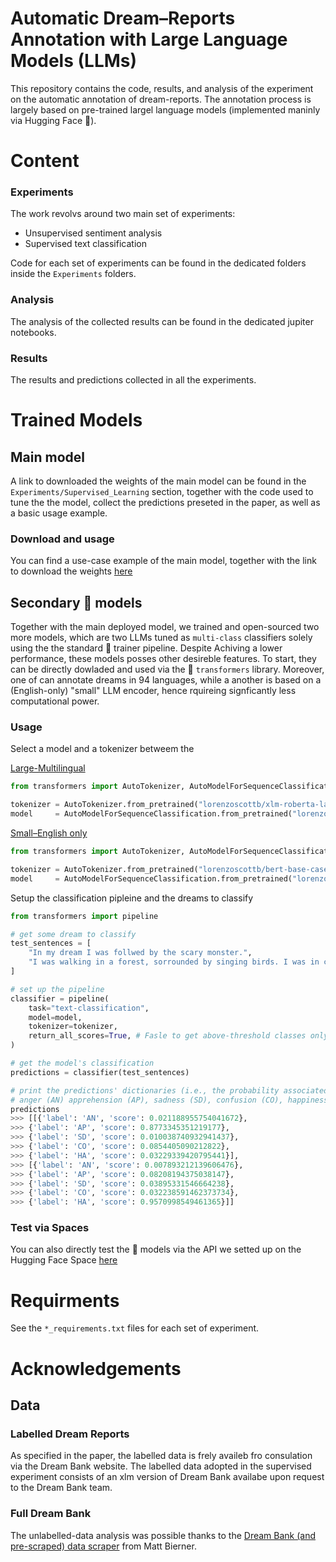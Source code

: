 # Automatic Dream–Reports Annotation with Large Language Models (LLMs)

This repository contains the code, results, and analysis of the experiment on the automatic annotation of dream-reports. The annotation process is largely based on pre-trained largel language models (implemented maninly via Hugging Face 🤗).

# Content
### Experiments

The work revolvs around two main set of experiments:

- Unsupervised sentiment analysis
- Supervised text classification

Code for each set of experiments can be found in the dedicated folders inside the `Experiments` folders.

### Analysis

The analysis of the collected results can be found in the dedicated jupiter notebooks.

### Results 

The results and predictions collected in all the experiments. 

# Trained Models
## Main model
A link to downloaded the weights of the main model can be found in the `Experiments/Supervised_Learning` section, together with the code used to tune the the model, collect the predictions preseted in the paper, as well as a basic usage example.

### Download and usage 
You can find a use-case example of the main model, together with the link to download the weights [here](https://github.com/lorenzoscottb/Dream_Reports_Annotation/tree/main/Experiments/Supervised_Learning)

## Secondary 🤗 models 
Together with the main deployed model, we trained and open-sourced two more models, which are two LLMs tuned as `multi-class` classifiers solely using the the standard 🤗 trainer pipeline. Despite Achiving a lower performance, these models posses other desireble features. To start, they can be directly dowladed and used via the 🤗 ```transformers``` library. Moreover, one of can annotate dreams in 94 languages, while a another is based on a (English-only) "small" LLM encoder, hence rquireing signficantly less computational power. 

### Usage
Select a model and a tokenizer betweem the 

[Large-Multilingual](https://huggingface.co/lorenzoscottb/xlm-roberta-large-DreamBank)
```py
from transformers import AutoTokenizer, AutoModelForSequenceClassification

tokenizer = AutoTokenizer.from_pretrained("lorenzoscottb/xlm-roberta-large-DreamBank")
model     = AutoModelForSequenceClassification.from_pretrained("lorenzoscottb/xlm-roberta-large-DreamBank")
```

[Small–English only](https://huggingface.co/lorenzoscottb/bert-base-cased-DreamBank)
```py
from transformers import AutoTokenizer, AutoModelForSequenceClassification

tokenizer = AutoTokenizer.from_pretrained("lorenzoscottb/bert-base-cased-DreamBank")
model     = AutoModelForSequenceClassification.from_pretrained("lorenzoscottb/bert-base-cased-DreamBank")
```

Setup the classification pipleine and the dreams to classify
```py
from transformers import pipeline

# get some dream to classify
test_sentences = [
    "In my dream I was follwed by the scary monster.",
    "I was walking in a forest, sorrounded by singing birds. I was in calm and peace."
]

# set up the pipeline
classifier = pipeline(
    task="text-classification", 
    model=model, 
    tokenizer=tokenizer,
    return_all_scores=True, # Fasle to get above-threshold classes only
)

# get the model's classification
predictions = classifier(test_sentences)

# print the predictions' dictionaries (i.e., the probability associated with each Hall & Van de Castle emotion:
# anger (AN) apprehension (AP), sadness (SD), confusion (CO), happiness (HA)
predictions
>>> [[{'label': 'AN', 'score': 0.021188955754041672},
>>> {'label': 'AP', 'score': 0.8773345351219177},
>>> {'label': 'SD', 'score': 0.010038740932941437},
>>> {'label': 'CO', 'score': 0.0854405090212822},
>>> {'label': 'HA', 'score': 0.03229339420795441}],
>>> [{'label': 'AN', 'score': 0.007893212139606476},
>>> {'label': 'AP', 'score': 0.08208194375038147},
>>> {'label': 'SD', 'score': 0.03895331546664238},
>>> {'label': 'CO', 'score': 0.032238591462373734},
>>> {'label': 'HA', 'score': 0.9570998549461365}]]
````
### Test via Spaces

You can also directly test the 🤗 models via the API we setted up on the Hugging Face Space [here](https://huggingface.co/spaces/lorenzoscottb/DSA-II)

# Requirments

See the `*_requirements.txt` files for each set of experiment.

# Acknowledgements

## Data
### Labelled Dream Reports
As specified in the paper, the labelled data is frely availeb fro consulation via the Dream Bank website. The labelled data adopted in the supervised experiment consists of an xlm version of Dream Bank availabe upon request to the Dream Bank team.

### Full Dream Bank
The unlabelled-data analysis was possible thanks to the [Dream Bank (and pre-scraped) data scraper](https://github.com/mattbierner/DreamScrape) from Matt Bierner.
